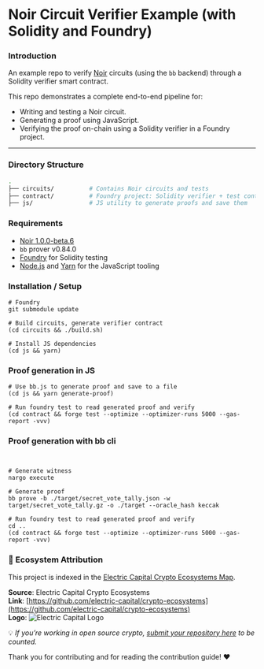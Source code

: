 # Noir Circuit Verifier Example (with Solidity and Foundry)

### Introduction

An example repo to verify [Noir](https://noir-lang.org) circuits (using the `bb` backend) through a Solidity verifier smart contract.

This repo demonstrates a complete end-to-end pipeline for:
- Writing and testing a Noir circuit.
- Generating a proof using JavaScript.
- Verifying the proof on-chain using a Solidity verifier in a Foundry project.

---

### Directory Structure

```bash
.
├── circuits/          # Contains Noir circuits and tests
├── contract/          # Foundry project: Solidity verifier + test contract
├── js/                # JS utility to generate proofs and save them
```
### Requirements

- [Noir 1.0.0-beta.6](https://github.com/noir-lang/noir/releases)
- `bb` prover v0.84.0
- [Foundry](https://book.getfoundry.sh/) for Solidity testing
- [Node.js](https://nodejs.org/) and [Yarn](https://yarnpkg.com/) for the JavaScript tooling

### Installation / Setup
```ssh
# Foundry
git submodule update

# Build circuits, generate verifier contract
(cd circuits && ./build.sh)

# Install JS dependencies
(cd js && yarn)

```

### Proof generation in JS


```ssh
# Use bb.js to generate proof and save to a file
(cd js && yarn generate-proof)

# Run foundry test to read generated proof and verify
(cd contract && forge test --optimize --optimizer-runs 5000 --gas-report -vvv)

```

### Proof generation with bb cli

```ssh


# Generate witness
nargo execute

# Generate proof
bb prove -b ./target/secret_vote_tally.json -w target/secret_vote_tally.gz -o ./target --oracle_hash keccak

# Run foundry test to read generated proof and verify
cd ..
(cd contract && forge test --optimize --optimizer-runs 5000 --gas-report -vvv)
```

### 🧭 Ecosystem Attribution

This project is indexed in the [Electric Capital Crypto Ecosystems Map](https://github.com/electric-capital/crypto-ecosystems).

**Source**: Electric Capital Crypto Ecosystems  
**Link**: [https://github.com/electric-capital/crypto-ecosystems](https://github.com/electric-capital/crypto-ecosystems)  
**Logo**: ![Electric Capital Logo](https://avatars.githubusercontent.com/u/44590959?s=200&v=4)

💡 _If you’re working in open source crypto, [submit your repository here](https://github.com/electric-capital/crypto-ecosystems) to be counted._

Thank you for contributing and for reading the contribution guide! ❤️
